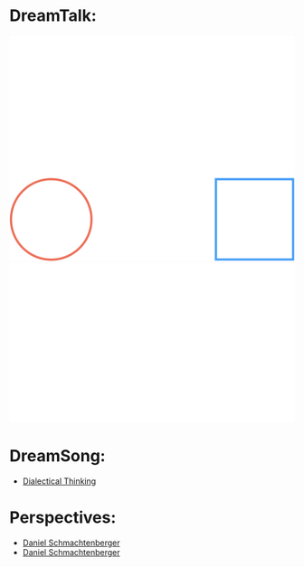 # DreamTalk:
![](DialecticalThinking.png)
![](DialecticalThinking.gif)


# DreamSong:
- [Dialectical Thinking](https://www.youtube.com/watch?v=3Fs4zS3COJQ)

# Perspectives:
- [Daniel Schmachtenberger](https://www.youtube.com/watch?v=ZNcyc_sEtpU)
- [Daniel Schmachtenberger](https://youtu.be/lP8QdaChhXc)